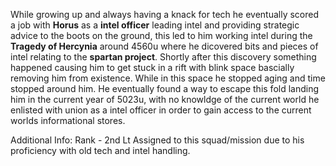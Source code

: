 While growing up and always having a knack for tech he eventually scored a job with **Horus** as a **intel officer** leading intel and providing strategic advice to the boots on the ground, this led to him working intel during the **Tragedy of Hercynia** around 4560u where he dicovered bits and pieces of intel relating to the **spartan project**. Shortly after this discovery something happened causing him to get stuck in a rift with blink space bascially removing him from existence. While in this space he stopped aging and time stopped around him. He eventually found a way to escape this fold landing him in the current year of 5023u, with no knowldge of the current world he enlisted with union as a intel officer in order to gain access to the current worlds informational stores.

Additional Info:
Rank - 2nd Lt
Assigned to this squad/mission due to his proficiency with old tech and intel handling.
